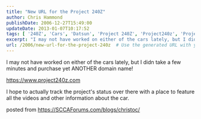 ```yaml
---
title: "New URL for the Project 240Z"
author: Chris Hammond
publishDate: 2006-12-27T15:49:00
updateDate: 2013-01-07T10:17:52
tags: [ '240Z', 'Cars', 'Datsun', 'Project 240Z', 'Project240z', 'Project240Zcom', 'Video', 'Videos', 'Weblog' ]
excerpt: "I may not have worked on either of the cars lately, but I didn take a few minutes and purchase yet ANOTHER domain name! https://www.project240z.com  I hope to actually track the project's status over there with a place to feature all the videos and other information about the car. posted from..."
url: /2006/new-url-for-the-project-240z  # Use the generated URL with year
---
```

<P>I may not have worked on either of the cars lately, but I didn take a few minutes and purchase yet ANOTHER domain name!</P> <P><A href="https://www.project240z.com/">https://www.project240z.com</A> </P> <P>I hope to actually track the project's status over there with a place to feature all the videos and other information about the car.</P> posted from <a href="https://SCCAForums.com/blogs/christoc/">https://SCCAForums.com/blogs/christoc/</a>
